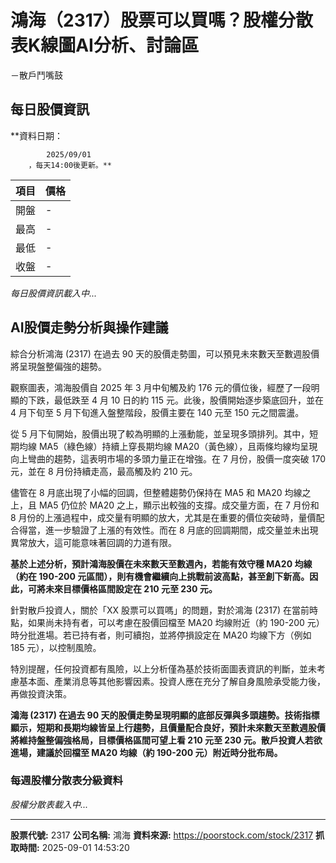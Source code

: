 # 鴻海（2317）股票可以買嗎？股權分散表K線圖AI分析、討論區
－散戶鬥嘴鼓

## 每日股價資訊

**資料日期：
        
            2025/09/01
        ，每天14:00後更新。**

| 項目 | 價格 |
|------|------|
| 開盤 | - |
| 最高 | - |
| 最低 | - |
| 收盤 | - |

*每日股價資訊載入中...*

## AI股價走勢分析與操作建議

綜合分析鴻海 (2317) 在過去 90 天的股價走勢圖，可以預見未來數天至數週股價將呈現盤整偏強的趨勢。

觀察圖表，鴻海股價自 2025 年 3 月中旬觸及約 176 元的價位後，經歷了一段明顯的下跌，最低跌至 4 月 10 日的約 115 元。此後，股價開始逐步築底回升，並在 4 月下旬至 5 月下旬進入盤整階段，股價主要在 140 元至 150 元之間震盪。

從 5 月下旬開始，股價出現了較為明顯的上漲動能，並呈現多頭排列。其中，短期均線 MA5（綠色線）持續上穿長期均線 MA20（黃色線），且兩條均線均呈現向上彎曲的趨勢，這表明市場的多頭力量正在增強。在 7 月份，股價一度突破 170 元，並在 8 月份持續走高，最高觸及約 210 元。

儘管在 8 月底出現了小幅的回調，但整體趨勢仍保持在 MA5 和 MA20 均線之上，且 MA5 仍位於 MA20 之上，顯示出較強的支撐。成交量方面，在 7 月份和 8 月份的上漲過程中，成交量有明顯的放大，尤其是在重要的價位突破時，量價配合得當，進一步驗證了上漲的有效性。而在 8 月底的回調期間，成交量並未出現異常放大，這可能意味著回調的力道有限。

**基於上述分析，預計鴻海股價在未來數天至數週內，若能有效守穩 MA20 均線（約在 190-200 元區間），則有機會繼續向上挑戰前波高點，甚至創下新高。因此，可將未來目標價格區間設定在 **210 元至 230 元**。**

針對散戶投資人，關於「XX 股票可以買嗎」的問題，對於鴻海 (2317) 在當前時點，如果尚未持有者，可以考慮在股價回檔至 MA20 均線附近（約 190-200 元）時分批進場。若已持有者，則可續抱，並將停損設定在 MA20 均線下方（例如 185 元），以控制風險。

特別提醒，任何投資都有風險，以上分析僅為基於技術面圖表資訊的判斷，並未考慮基本面、產業消息等其他影響因素。投資人應在充分了解自身風險承受能力後，再做投資決策。

**鴻海 (2317) 在過去 90 天的股價走勢呈現明顯的底部反彈與多頭趨勢。技術指標顯示，短期和長期均線皆呈上行趨勢，且價量配合良好，預計未來數天至數週股價將維持盤整偏強格局，目標價格區間可望上看 **210 元至 230 元**。散戶投資人若欲進場，建議於回檔至 MA20 均線（約 190-200 元）附近時分批布局。**

### 每週股權分散表分級資料

*股權分散表載入中...*

---

**股票代號:** 2317
**公司名稱:** 鴻海
**資料來源:** https://poorstock.com/stock/2317
**抓取時間:** 2025-09-01 14:53:20